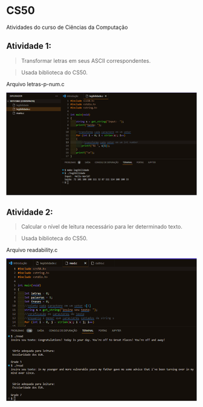# CS50
Atividades do curso de Ciências da Computação 

## Atividade 1:

> Transformar letras em seus ASCII correspondentes.

> Usada biblioteca do CS50.

Arquivo letras-p-num.c

![print](./letra-num.png)

## Atividade 2:

> Calcular o nível de leitura necessário para ler determinado texto.

>Usada biblioteca do CS50.

Arquivo readability.c

![print](./readability.png)

